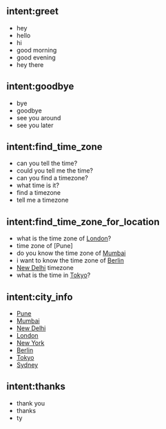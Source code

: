 ## intent:greet
- hey
- hello
- hi
- good morning
- good evening
- hey there

## intent:goodbye
- bye
- goodbye
- see you around
- see you later

## intent:find_time_zone
- can you tell the time?
- could you tell me the time?
- can you find a timezone?
- what time is it?
- find a timezone
- tell me a timezone

## intent:find_time_zone_for_location
- what is the time zone of [London](city)?
- time zone of [Pune]
- do you know the time zone of [Mumbai](city)
- i want to know the time zone of [Berlin](city)
- [New Delhi](city) timezone
- what is the time in [Tokyo](city)?

## intent:city_info
- [Pune](city)
- [Mumbai](city)
- [New Delhi](city)
- [London](city)
- [New York](city)
- [Berlin](city)
- [Tokyo](city)
- [Sydney](city)

## intent:thanks
- thank you
- thanks
- ty
